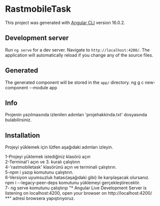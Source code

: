 # RastmobileTask

This project was generated with [Angular CLI](https://github.com/angular/angular-cli) version 16.0.2.

## Development server

Run `ng serve` for a dev server. Navigate to `http://localhost:4200/`. The application will automatically reload if you change any of the source files.

## Generated

The generated component will be stored in the `app/` directory.
ng g c new-component --module app

## Info
Projenin yazılmasında izlenilen adımları 'projehakkinda.txt' dosyasında bulabilirsiniz.

## Installation
Projeyi yüklemek için lütfen aşağıdaki adımları izleyin.

1-Projeyi yüklemek istediğiniz klasörü açın <br />
2-Terminal'i açın ve 3. kuralı çalıştırın <br />
4-'rastmobiletask' klasörünü açın ve terminali çalıştırın. <br />
5-npm i yazıp komutunu çalıştırın. <br />
6-Versiyon uyumsuzluk hatası(aşağıdaki gibi) ile karşılaşacak olursanız. npm i --legacy-peer-deps komutunu yüklemeyi gerçekleştirecektir. <br />
7- ng serve komutunu çalıştırıp  "* Angular Live Development Server is listening on localhost:4200, open your browser on http://localhost:4200/ **" adresi browsera yapıştırıyoruz. <br />








